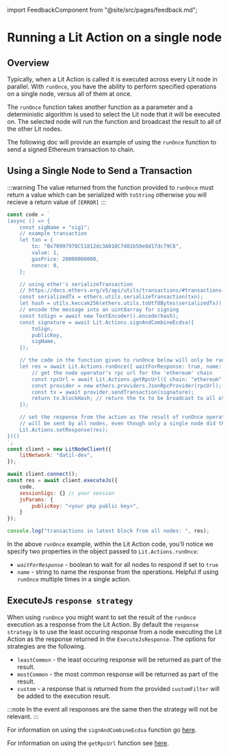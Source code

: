 import FeedbackComponent from "@site/src/pages/feedback.md";

# Running a Lit Action on a single node

## Overview

Typically, when a Lit Action is called it is executed across every Lit node in parallel. With `runOnce`, you have the ability to perform specified operations on a single node, versus all of them at once.

The `runOnce` function takes another function as a parameter and a deterministic algorithm is used to select the Lit node that it will be executed on. The selected node will run the function and broadcast the result to all of the other Lit nodes.

The following doc will provide an example of using the `runOnce` function to send a signed Ethereum transaction to chain. 

## Using a Single Node to Send a Transaction

:::warning
The value returned from the function provided to `runOnce` must return a value which can be serialized with `toString` otherwise you will recieve a return value of `[ERROR]`
:::

```js
const code = `
(async () => {
    const sigName = "sig1";
    // example transaction
    let txn = {
        to: "0x70997970C51812dc3A010C7d01b50e0d17dc79C8",
        value: 1,
        gasPrice: 20000000000,
        nonce: 0,
    };

    // using ether's serializeTransaction
    // https://docs.ethers.org/v5/api/utils/transactions/#transactions--functions
    const serializedTx = ethers.utils.serializeTransaction(txn);
    let hash = utils.keccak256(ethers.utils.toUtf8Bytes(serializedTx));
    // encode the message into an uint8array for signing
    const toSign = await new TextEncoder().encode(hash);
    const signature = await Lit.Actions.signAndCombineEcdsa({
        toSign,
        publicKey,
        sigName,
    });

    // the code in the function given to runOnce below will only be run by one node
    let res = await Lit.Actions.runOnce({ waitForResponse: true, name: "txnSender" }, async () => {
        // get the node operator's rpc url for the 'ethereum' chain
        const rpcUrl = await Lit.Actions.getRpcUrl({ chain: "ethereum" });
        const provider = new ethers.providers.JsonRpcProvider(rpcUrl);
        const tx = await provider.sendTransaction(signature);
        return tx.blockHash; // return the tx to be broadcast to all other nodes
    });

    // set the response from the action as the result of runOnce operation
    // will be sent by all nodes, even though only a single node did the computation
    Lit.Actions.setResponse(res);
})()
`;
const client = new LitNodeClient({
    litNetwork: "datil-dev",
});

await client.connect();
const res = await client.executeJs({
    code,
    sessionSigs: {} // your session
    jsParams: {
        publicKey: "<your pkp public key>",
    }
});

console.log("transactions in latest block from all nodes: ", res);
```
In the above `runOnce` example, within the Lit Action code, you'll notice we specify two properties in the object passed to `Lit.Actions.runOnce`:
- *`waitForResponse`* - boolean to wait for all nodes to respond if set to `true`
- *`name`* - string to name the response from the operations. Helpful if using `runOnce` multiple times in a single action.


## ExecuteJs `response strategy`

When using `runOnce` you might want to set the result of the `runOnce` execution as a response from the Lit Action. By default the `response strategy` is to use the least occuring response from a node executing the Lit Action as the response returned in the `ExecuteJsResponse`. The options for strategies are the following.

- `leastCommon` - the least occuring response will be returned as part of the result.
- `mostCommon` - the most common response will be returned as part of the result.
- `custom` - a response that is returned from the provided `customFilter` will be added to the execution result.

:::note
In the event all responses are the same then the strategy will not be relevant.
:::

For information on using the `signAndCombineEcdsa` function go [here](./combining-signatures.md).

For information on using the `getRpcUrl` function see [here](./get-rpc-url.md).
